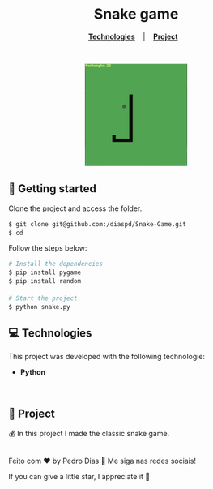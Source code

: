 <h1 align="center">
  Snake game
</h1>

<p align="center"> 
  <a href="#-Technologies"><b>Technologies</b></a>&nbsp;&nbsp;&nbsp; |&nbsp;&nbsp;&nbsp;
  <a href="#-Project"><b>Project</b></a>&nbsp;&nbsp;&nbsp;
</p>

<br>

<p align="center">
  <img alt="./image.png" src="./image.png" width="40%">
</p>

## 🚀 Getting started

Clone the project and access the folder.

```bash
$ git clone git@github.com:/diaspd/Snake-Game.git
$ cd 
```

Follow the steps below:
```bash
# Install the dependencies
$ pip install pygame
$ pip install random

# Start the project
$ python snake.py
```

## 💻 Technologies

This project was developed with the following technologie:

- <b> Python </b>

<br>

## 📄 Project
💰 In this project I made the classic snake game.
<br> </br>


Feito com ♥ by Pedro Dias :wave: Me siga nas redes sociais!
<br>

If you can give a little star, I appreciate it 🤩
